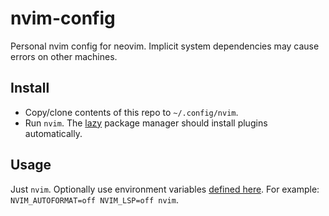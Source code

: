 # nvim-config

Personal nvim config for neovim. Implicit system dependencies may cause errors on other machines.

## Install

- Copy/clone contents of this repo to `~/.config/nvim`.
- Run `nvim`. The [lazy](https://github.com/folke/lazy.nvim) package manager should install plugins automatically.

## Usage

Just `nvim`. Optionally use environment variables [defined here](./lua/conf/env.lua). For example: `NVIM_AUTOFORMAT=off NVIM_LSP=off nvim`.
